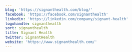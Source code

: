 ```yaml
---
blog: 'https://signanthealth.com/blog/'
facebook: 'https://facebook.com/signanthealth'
linkedin: 'https://linkedin.com/company/signant-health'
logohandle: signanthealth
sort: signanthealth
title: Signant Health
twitter: SignantHealth
website: 'https://www.signanthealth.com/'
---
```

